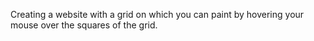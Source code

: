 Creating a website with a grid on which you can paint by hovering your mouse over the squares of the grid.